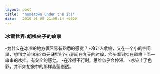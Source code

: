 ```yaml
---
layout: post
title:  "hometown under the ice"
date:   2016-03-05 21:05:14 +0800
---
```


### 冰雪世界:胡桃夹子的故事

-为什么在冰冷的地方很容易有熟悉的感觉？
-冷让人收缩，又在一个小的空间里，想到之前18栋2单元5楼那个小房间在冬天的时候，抬头看到挂在窗檐上面一串串的冰挂。有安全的感觉。
-在冷得不行时，思维似乎会停滞。
-冰染上了色彩，并不如想象中的那样晶莹剔透。
